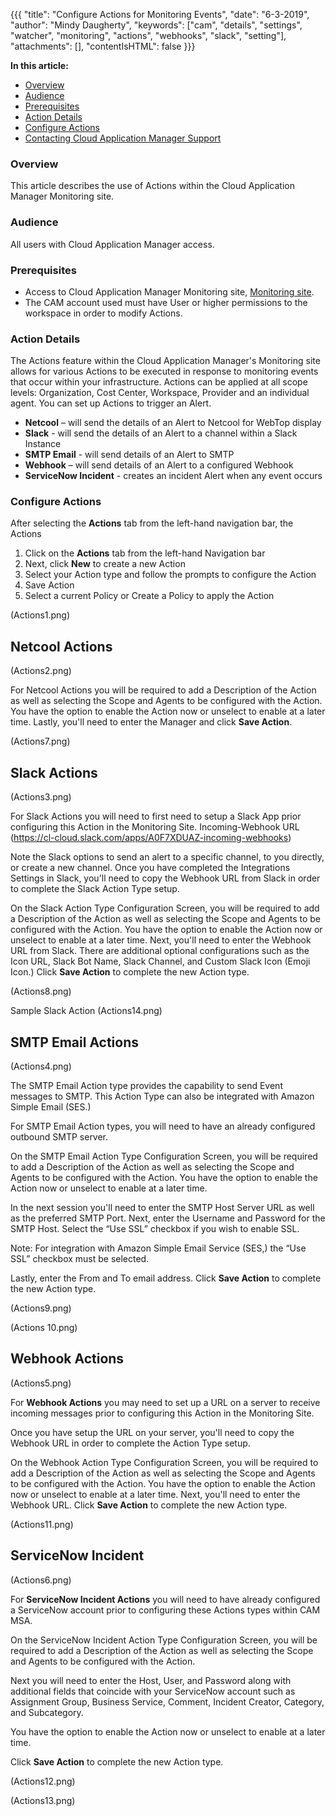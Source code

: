 {{{
"title": "Configure Actions for Monitoring Events",
"date": "6-3-2019",
"author": "Mindy Daugherty",
"keywords": ["cam", "details", "settings", "watcher", "monitoring", "actions",
"webhooks", "slack", "setting"],
"attachments": [],
"contentIsHTML": false
}}}

**In this article:**

* [Overview](#overview)
* [Audience](#audience)
* [Prerequisites](#prerequisites)
* [Action Details](#action-details)
* [Configure Actions](#configure-actions)
* [Contacting Cloud Application Manager Support](#contacting-cloud-application-manager-support)


### Overview

This article describes the use of Actions within the Cloud Application Manager Monitoring site.

### Audience

All users with Cloud Application Manager access.

### Prerequisites

* Access to Cloud Application Manager Monitoring site, [Monitoring site](https://monitoring.cam.ctl.io/).
* The CAM account used must have User or higher permissions to the workspace in order to modify Actions. 


### Action Details

The Actions feature within the Cloud Application Manager's Monitoring site allows for various Actions to be executed in response to monitoring events that occur within your infrastructure. Actions can be applied at all scope levels: Organization, Cost Center, Workspace, Provider and an individual agent. You can set up Actions to trigger an Alert. 


* **Netcool** – will send the details of an Alert to Netcool for WebTop display
* **Slack** - will send the details of an Alert to a channel within a Slack Instance
* **SMTP Email** - will send details of an Alert to SMTP
* **Webhook** – will send details of an Alert to a configured Webhook
* **ServiceNow Incident** - creates an incident Alert when any event occurs

### Configure Actions

After selecting the **Actions** tab from the left-hand navigation bar, the Actions 
1. Click on the **Actions** tab from the left-hand Navigation bar
2. Next, click **New** to create a new Action
3. Select your Action type and follow the prompts to configure the Action
4. Save Action
5. Select a current Policy or Create a Policy to apply the Action 

(Actions1.png)
 
## **Netcool Actions**
(Actions2.png)

For Netcool Actions you will be required to add a Description of the Action as well as selecting the Scope and Agents to be configured with the Action.
You have the option to enable the Action now or unselect to enable at a later time. 
Lastly, you'll need to enter the Manager and click **Save Action**.

(Actions7.png)

## **Slack Actions**
(Actions3.png)

For Slack Actions you will need to first need to setup a Slack App prior configuring this Action in the Monitoring Site.
Incoming-Webhook URL (https://cl-cloud.slack.com/apps/A0F7XDUAZ-incoming-webhooks)

Note the Slack options to send an alert to a specific channel, to you directly, or create a new channel. 
Once you have completed the Integrations Settings in Slack, you'll need to copy the Webhook URL from Slack in order to complete the Slack Action Type setup. 

On the Slack Action Type Configuration Screen, you will be required to add a Description of the Action as well as selecting the Scope and Agents to be configured with the Action. 
You have the option to enable the Action now or unselect to enable at a later time. Next, you'll need to enter the Webhook URL from Slack. There are additional optional configurations such as the Icon URL, Slack Bot Name, Slack Channel, and Custom Slack Icon (Emoji Icon.)
Click **Save Action** to complete the new Action type.

(Actions8.png)

Sample Slack Action 
(Actions14.png)
 
## **SMTP Email Actions**
(Actions4.png)

The SMTP Email Action type provides the capability to send Event messages to SMTP. This Action Type can also be integrated with Amazon Simple Email (SES.)

For SMTP Email Action types, you will need to have an already configured outbound SMTP server. 

On the SMTP Email Action Type Configuration Screen, you will be required to add a Description of the Action as well as selecting the Scope and Agents to be configured with the Action.
You have the option to enable the Action now or unselect to enable at a later time. 

In the next session you'll need to enter the SMTP Host Server URL as well as the preferred SMTP Port. Next, enter the Username and Password for the SMTP Host. Select the “Use SSL” checkbox if you wish to enable SSL. 

Note: For integration with Amazon Simple Email Service (SES,) the “Use SSL” checkbox must be selected.

Lastly, enter the From and To email address. 
Click **Save Action** to complete the new Action type.

(Actions9.png)

(Actions 10.png)

## **Webhook Actions**
(Actions5.png)

For **Webhook Actions** you may need to set up a URL on a server to receive incoming messages prior to configuring this Action in the Monitoring Site.

Once you have setup the URL on your server, you'll need to copy the Webhook URL in order to complete the Action Type setup. 

On the Webhook Action Type Configuration Screen, you will be required to add a Description of the Action as well as selecting the Scope and Agents to be configured with the Action. 
You have the option to enable the Action now or unselect to enable at a later time. Next, you'll need to enter the Webhook URL.
Click **Save Action** to complete the new Action type.

(Actions11.png)

## **ServiceNow Incident**
(Actions6.png)

For **ServiceNow Incident Actions** you will need to have already configured a ServiceNow account prior to configuring these Actions types within CAM MSA.

On the ServiceNow Incident Action Type Configuration Screen, you will be required to add a Description of the Action as well as selecting the Scope and Agents to be configured with the Action. 

Next you will need to enter the Host, User, and Password along with additional fields that coincide with your ServiceNow account such as Assignment Group, Business Service, Comment, Incident Creator, Category, and Subcategory. 

You have the option to enable the Action now or unselect to enable at a later time. 

Click **Save Action** to complete the new Action type.

(Actions12.png)

(Actions13.png)
